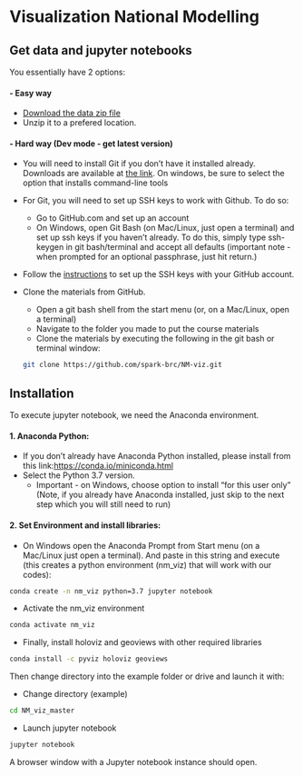 # Visualization National Modelling

## Get data and jupyter notebooks
You essentially have 2 options:

#### - Easy way
- [Download the data zip file](https://github.com/spark-brc/NM-viz/archive/master.zip)
- Unzip it to a prefered location.

#### - Hard way (Dev mode - get latest version)  
- You will need to install Git if you don’t have it installed already. Downloads are available at [the link](https://git-scm.com/download). On windows, be sure to select the option that installs command-line tools  
- For Git, you will need to set up SSH keys to work with Github. To do so:
    - Go to GitHub.com and set up an account
    - On Windows, open Git Bash (on Mac/Linux, just open a terminal) and set up ssh keys if you haven’t already. To do this, simply type ssh-keygen in git bash/terminal and accept all defaults (important note - when prompted for an optional passphrase, just hit return.)  
- Follow the [instructions](https://help.github.com/articles/adding-a-new-ssh-key-to-your-github-account/) to set up the SSH keys with your GitHub account.
- Clone the materials from GitHub.
    - Open a git bash shell from the start menu (or, on a Mac/Linux, open a terminal)
    - Navigate to the folder you made to put the course materials
    - Clone the materials by executing the following in the git bash or terminal window:    

    ```bash
    git clone https://github.com/spark-brc/NM-viz.git
    ```  
        
## Installation
To execute jupyter notebook, we need the Anaconda environment.

#### 1. Anaconda Python:
- If you don’t already have Anaconda Python installed, please install from this link:https://conda.io/miniconda.html  
- Select the Python 3.7 version. 
    * Important - on Windows, choose option to install “for this user only” (Note, if you already have Anaconda installed, just skip to the next step which you will still need to run)

#### 2. Set Environment and install libraries:
- On Windows open the Anaconda Prompt from Start menu (on a Mac/Linux just open a terminal). And paste in this string and execute (this creates a python environment (nm_viz) that will work with our codes):
```bash
conda create -n nm_viz python=3.7 jupyter notebook
```
- Activate the nm_viz environment
```bash
conda activate nm_viz 
```
- Finally, install holoviz and geoviews with other required libraries
```bash
conda install -c pyviz holoviz geoviews
```

Then change directory into the example folder or drive and launch it with:  
- Change directory (example)
 ```bash
cd NM_viz_master 
```  
- Launch jupyter notebook 
```bash
jupyter notebook
```

A browser window with a Jupyter notebook instance should open.

